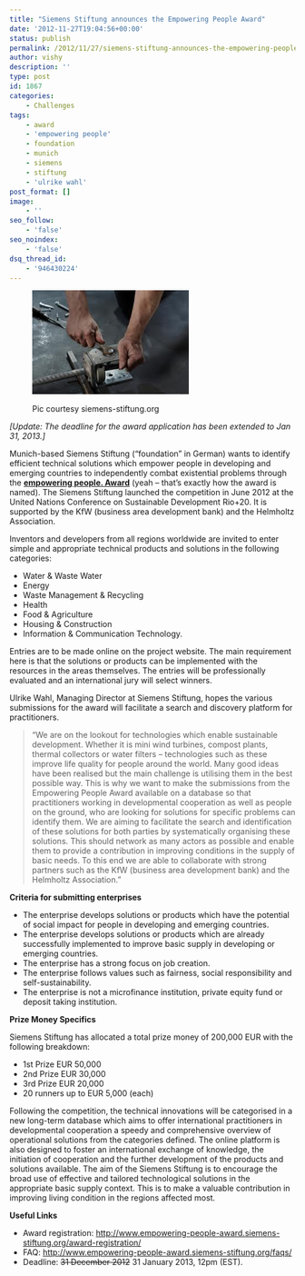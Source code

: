```yaml
---
title: "Siemens Stiftung announces the Empowering People Award"
date: '2012-11-27T19:04:56+00:00'
status: publish
permalink: /2012/11/27/siemens-stiftung-announces-the-empowering-people-award
author: vishy
description: ''
type: post
id: 1867
categories:
    - Challenges
tags:
    - award
    - 'empowering people'
    - foundation
    - munich
    - siemens
    - stiftung
    - 'ulrike wahl'
post_format: []
image:
    - ''
seo_follow:
    - 'false'
seo_noindex:
    - 'false'
dsq_thread_id:
    - '946430224'
---
```

<figure aria-describedby="caption-attachment-1872" class="wp-caption alignleft" id="attachment_1872" style="width: 276px">

[![](../../../../uploads/2012/11/siemens_stifung_comp_pic.jpeg "siemens_stifung_comp_pic")](../../../../uploads/2012/11/siemens_stifung_comp_pic.jpeg)<figcaption class="wp-caption-text" id="caption-attachment-1872">Pic courtesy siemens-stiftung.org</figcaption></figure>

*\[Update: The deadline for the award application has been extended to Jan 31, 2013.\]*

Munich-based Siemens Stiftung (“foundation” in German) wants to identify efficient technical solutions which empower people in developing and emerging countries to independently combat existential problems through the [**empowering people. Award**](http://www.empowering-people-award.siemens-stiftung.org/) (yeah – that’s exactly how the award is named). The Siemens Stiftung launched the competition in June 2012 at the United Nations Conference on Sustainable Development Rio+20. It is supported by the KfW (business area development bank) and the Helmholtz Association.

Inventors and developers from all regions worldwide are invited to enter simple and appropriate technical products and solutions in the following categories:

- Water &amp; Waste Water
- Energy
- Waste Management &amp; Recycling
- Health
- Food &amp; Agriculture
- Housing &amp; Construction
- Information &amp; Communication Technology.

Entries are to be made online on the project website. The main requirement here is that the solutions or products can be implemented with the resources in the areas themselves. The entries will be professionally evaluated and an international jury will select winners.

Ulrike Wahl, Managing Director at Siemens Stiftung, hopes the various submissions for the award will facilitate a search and discovery platform for practitioners.

> “We are on the lookout for technologies which enable sustainable development. Whether it is mini wind turbines, compost plants, thermal collectors or water filters – technologies such as these improve life quality for people around the world. Many good ideas have been realised but the main challenge is utilising them in the best possible way. This is why we want to make the submissions from the Empowering People Award available on a database so that practitioners working in developmental cooperation as well as people on the ground, who are looking for solutions for specific problems can identify them. We are aiming to facilitate the search and identification of these solutions for both parties by systematically organising these solutions. This should network as many actors as possible and enable them to provide a contribution in improving conditions in the supply of basic needs. To this end we are able to collaborate with strong partners such as the KfW (business area development bank) and the Helmholtz Association.”

**Criteria for submitting enterprises**

- The enterprise develops solutions or products which have the potential of social impact for people in developing and emerging countries.
- The enterprise develops solutions or products which are already successfully implemented to improve basic supply in developing or emerging countries.
- The enterprise has a strong focus on job creation.
- The enterprise follows values such as fairness, social responsibility and self-sustainability.
- The enterprise is not a microfinance institution, private equity fund or deposit taking institution.

**Prize Money Specifics**

Siemens Stiftung has allocated a total prize money of 200,000 EUR with the following breakdown:

- 1st Prize EUR 50,000
- 2nd Prize EUR 30,000
- 3rd Prize EUR 20,000
- 20 runners up to EUR 5,000 (each)

Following the competition, the technical innovations will be categorised in a new long-term database which aims to offer international practitioners in developmental cooperation a speedy and comprehensive overview of operational solutions from the categories defined. The online platform is also designed to foster an international exchange of knowledge, the initiation of cooperation and the further development of the products and solutions available. The aim of the Siemens Stiftung is to encourage the broad use of effective and tailored technological solutions in the appropriate basic supply context. This is to make a valuable contribution in improving living condition in the regions affected most.

**Useful Links**

- Award registration: <http://www.empowering-people-award.siemens-stiftung.org/award-registration/>
- FAQ: <http://www.empowering-people-award.siemens-stiftung.org/faqs/>
- Deadline: <del>31 December 2012</del> 31 January 2013, 12pm (EST).